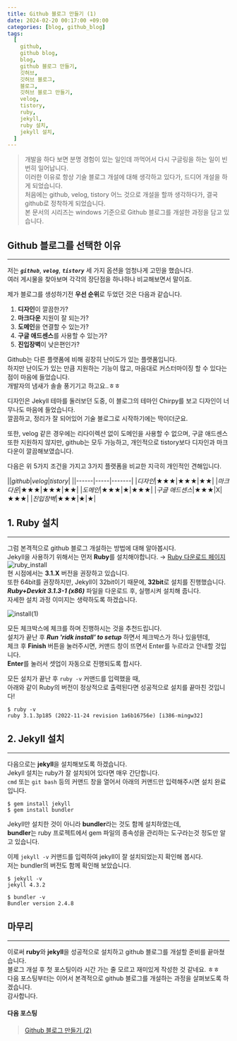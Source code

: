```yaml
---
title: Github 블로그 만들기 (1)
date: 2024-02-20 00:17:00 +09:00
categories: [blog, github_blog]
tags:
  [
    github,
    github blog,
    blog,
    github 블로그 만들기,
    깃허브,
    깃허브 블로그,
    블로그,
    깃허브 블로그 만들기,
    velog,
    tistory,
    ruby,
    jekyll,
    ruby 설치,
    jekyll 설치,
  ]
---
```


> 개발을 하다 보면 분명 경험이 있는 일인데 까먹어서 다시 구글링을 하는 일이 빈번히 일어납니다.  
> 이러한 이유로 항상 기술 블로그 개설에 대해 생각하고 있다가, 드디어 개설을 하게 되었습니다.  
> 처음에는 github, velog, tistory 어느 것으로 개설을 할까 생각하다가, 결국 github로 정착하게 되었습니다.  
> 본 문서의 시리즈는 windows 기준으로 Github 블로그를 개설한 과정을 담고 있습니다.

## Github 블로그를 선택한 이유
---
저는 **_`github`_**, **_`velog`_**, **_`tistory`_** 세 가지 옵션을 엄청나게 고민을 했습니다.  
여러 게시물을 찾아보며 각각의 장단점을 하나하나 비교해보면서 말이죠.

제가 블로그를 생성하기전 **우선 순위**로 두었던 것은 다음과 같습니다.

1. **디자인**이 깔끔한가?
2. **마크다운** 지원이 잘 되는가?
3. **도메인**을 연결할 수 있는가?
4. **구글 애드센스**를 사용할 수 있는가?
5. **진입장벽**이 낮은편인가?

Github는 다른 플랫폼에 비해 굉장히 난이도가 있는 플랫폼입니다.  
하지만 난이도가 있는 만큼 지원하는 기능이 많고, 마음대로 커스터마이징 할 수 있다는 점이 마음에 들었습니다.  
개발자의 냄새가 솔솔 풍기기고 하고요..ㅎㅎ

디자인은 Jekyll 테마를 둘러보던 도중, 이 블로그의 테마인 Chirpy를 보고 디자인이 너무나도 마음에 들었습니다.  
깔끔하고, 정리가 잘 되어있어 기술 블로그로 시작하기에는 딱이더군요.

또한, velog 같은 경우에는 리다이렉션 없이 도메인을 사용할 수 없으며, 구글 애드센스 또한 지원하지 않지만,
github는 모두 가능하고, 개인적으로 tistory보다 디자인과 마크다운이 깔끔해보였습니다.

다음은 위 5가지 조건을 가지고 3가지 플랫폼을 비교한 지극히 개인적인 견해입니다.

||_github_|_velog_|_tistory_|
||------|-----|-------|
|_디자인_|★★★|★★★|★★|
|_마크다운_|★★★|★★★|★★|
|_도메인_|★★★|★|★★★|
|_구글 애드센스_|★★★|X|★★★|
|_진입장벽_|★★★|★|★|

## 1. Ruby 설치
---
그럼 본격적으로 github 블로그 개설하는 방법에 대해 알아봅시다.  
Jekyll을 사용하기 위해서는 먼저 **Ruby**를 설치해야합니다. → [Ruby 다운로드 페이지](https://rubyinstaller.org/downloads/)  
![ruby_install](https://user-images.githubusercontent.com/104547731/224561697-ded10338-5b27-487a-8186-a0f8065f05e7.png)  
현 시점에서는 **3.1.X** 버전을 권장하고 있습니다.  
또한 64bit를 권장하지만, Jekyll이 32bit이기 때문에, **32bit**로 설치를 진행했습니다.  
**_Ruby+Devkit 3.1.3-1 (x86)_** 파일을 다운로드 후, 실행시켜 설치해 줍니다.  
자세한 설치 과정 이미지는 생략하도록 하겠습니다.

![install(1)](https://user-images.githubusercontent.com/104547731/224731492-f908a1ee-768e-4765-b994-a09868201b39.png)

모든 체크박스에 체크를 하며 진행하시는 것을 추천드립니다.  
설치가 끝난 후 **_Run 'ridk install' to setup_** 하면서 체크박스가 하나 있을텐데,  
체크 후 **Finish** 버튼을 눌러주시면, 커맨드 창이 뜨면서 Enter를 누르라고 안내할 것입니다.  
**Enter**를 눌러서 셋업이 자동으로 진행되도록 합시다.

모든 설치가 끝난 후 `ruby -v` 커맨드를 입력했을 때,  
아래와 같이 Ruby의 버전이 정상적으로 출력된다면 성공적으로 설치를 끝마친 것입니다!

```shell
$ ruby -v
ruby 3.1.3p185 (2022-11-24 revision 1a6b16756e) [i386-mingw32]
```

## 2. Jekyll 설치
---
다음으로는 **jekyll**을 설치해보도록 하겠습니다.  
Jekyll 설치는 ruby가 잘 설치되어 있다면 매우 간단합니다.  
`cmd` 또는 `git bash` 등의 커맨드 창을 열어서 아래의 커맨드만 입력해주시면 설치 완료입니다.

```shell
$ gem install jekyll
$ gem install bundler
```

Jekyll만 설치한 것이 아니라 **bundler**라는 것도 함께 설치하였는데,  
**bundler**는 ruby 프로젝트에서 gem 파일의 종속성을 관리하는 도구라는것 정도만 알고 있습니다.

이제 `jekyll -v` 커맨드를 입력하여 jekyll이 잘 설치되었는지 확인해 봅시다.  
저는 bundler의 버전도 함께 확인해 보았습니다.

```shell
$ jekyll -v
jekyll 4.3.2

$ bundler -v
Bundler version 2.4.8
```

## 마무리
---
이로써 **ruby**와 **jekyll**을 성공적으로 설치하고 github 블로그를 개설할 준비를 끝마쳤습니다.  
블로그 개설 후 첫 포스팅이라 시간 가는 줄 모르고 재미있게 작성한 것 같네요. ㅎㅎ  
다음 포스팅부터는 이어서 본격적으로 github 블로그를 개설하는 과정을 살펴보도록 하겠습니다.  
감사합니다.  

#### **다음 포스팅**  
> [Github 블로그 만들기 (2)](https://kdmkjm.github.io/posts/Github-%EB%B8%94%EB%A1%9C%EA%B7%B8-%EB%A7%8C%EB%93%A4%EA%B8%B0-(2)/)  